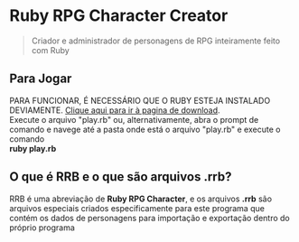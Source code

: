 # Ruby RPG Character Creator

>Criador e administrador de personagens de RPG inteiramente feito com Ruby

<h2>Para Jogar</h2>

PARA FUNCIONAR, É NECESSÁRIO QUE O RUBY ESTEJA INSTALADO DEVIAMENTE. [Clique aqui para ir à pagina de download](https://www.ruby-lang.org/pt/downloads/).
<br>Execute o arquivo "play.rb" ou, alternativamente, abra o prompt de comando e navege até a pasta onde está o arquivo "play.rb" e execute o comando
<br><strong>ruby play.rb</strong>

<h2>O que é RRB e o que são arquivos .rrb?</h2>

RRB é uma abreviação de <strong>Ruby RPG Character</strong>, e os arquivos <strong>.rrb</strong> são arquivos especiais criados especificamente para este programa que contém os dados de personagens para importação e exportação dentro do próprio programa 